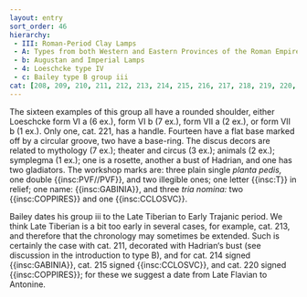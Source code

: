 ```yaml
---
layout: entry
sort_order: 46
hierarchy:
 - III: Roman-Period Clay Lamps
 - A: Types from both Western and Eastern Provinces of the Roman Empire
 - b: Augustan and Imperial Lamps
 - 4: Loeschcke type IV
 - c: Bailey type B group iii
cat: [208, 209, 210, 211, 212, 213, 214, 215, 216, 217, 218, 219, 220, 221, 222, 223]
---
```


The sixteen examples of this group all have a rounded shoulder, either Loeschcke form VI a (6 ex.), form VI b (7 ex.), form VII a (2 ex.), or form VII b (1 ex.). Only one, cat. 221, has a handle. Fourteen have a flat base marked off by a circular groove, two have a base-ring. The discus decors are related to mythology (7 ex.); theater and circus (3 ex.); animals (2 ex.); symplegma (1 ex.); one is a rosette, another a bust of Hadrian, and one has two gladiators. The workshop marks are: three plain single *planta pedis,* one double {{insc:PVF//PVF}}, and two illegible ones; one letter {{insc:T}} in relief; one name: {{insc:GABINIA}}, and three *tria nomina:* two {{insc:COPPIRES}} and one {{insc:CCLOSVC}}.

Bailey dates his group iii to the Late Tiberian to Early Trajanic period. We think Late Tiberian is a bit too early in several cases, for example, cat. 213, and therefore that the chronology may sometimes be extended. Such is certainly the case with cat. 211, decorated with Hadrian‘s bust (see discussion in the introduction to type B), and for cat. 214 signed {{insc:GABINIA}}, cat. 215 signed {{insc:CCLOSVC}}, and cat. 220 signed {{insc:COPPIRES}}; for these we suggest a date from Late Flavian to Antonine.
